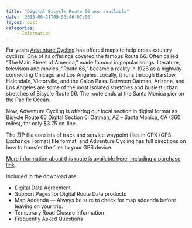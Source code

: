 ```yaml
---
title: "Digital Bicycle Route 66 now available"
date: '2015-06-21T09:53:46-07:00'
layout: post
categories:
    - Information
---
```


For years [Adventure Cycling](http://www.adventurecycling.org/) has offered maps to help cross-country cyclists. One of its offerings covered the famous Route 66. Often called “The Main Street of America,” made famous in popular songs, literature, television and movies, “Route 66,” became a reality in 1926 as a highway connecting Chicago and Los Angeles. Locally, it runs through Barstow, Helendale, Victorville, and the Cajon Pass. Between Oatman, Arizona, and Los Angeles are some of the most isolated stretches and busiest urban stretches of Bicycle Route 66. The route ends at the Santa Monica pier on the Pacific Ocean.

Now, Adventure Cycling is offering our local section in digital format as Bicycle Route 66 Digital Section 6: Oatman, AZ – Santa Monica, CA (360 miles), for only $3.75 on-line.

The ZIP file consists of track and service waypoint files in GPX (GPS Exchange Format) file format, and Adventure Cycling has full directions on how to transfer the files to your GPS device.

[More information about this route is available here, including a purchase link](http://www.adventurecycling.org/routes-and-maps/adventure-cycling-route-network/bicycle-route-66/).

Included in the download are:

- Digital Data Agreement
- Support Pages for Digital Route Data products
- Map Addenda — Always be sure to check for map addenda before leaving on your trip.
- Temporary Road Closure Information
- Frequently Asked Questions
